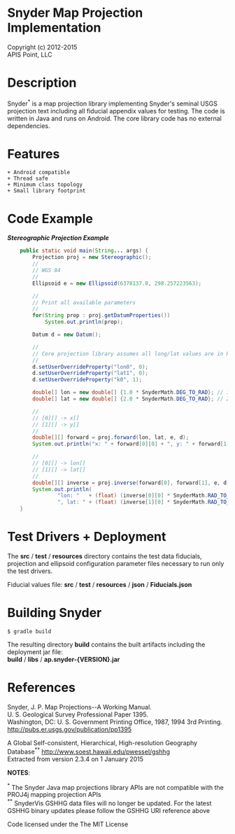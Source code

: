 Snyder Map Projection Implementation
====================================

Copyright (c) 2012-2015<br/>
APIS Point, LLC

Description
===========

Snyder<sup>\*</sup> is a map projection library implementing Snyder's seminal USGS projection
text including all fiducial appendix values for testing.  The code is written in
Java and runs on Android.  The core library code has no external dependencies.

Features
========
    + Android compatible
    + Thread safe
    + Minimum class topology
    + Small library footprint

Code Example
============

***Stereographic Projection Example***
```Java
    public static void main(String... args) {
        Projection proj = new Stereographic();
        //
        // WGS 84
        //
        Ellipsoid e = new Ellipsoid(6378137.0, 298.257223563);

        //
        // Print all available parameters
        //
        for(String prop : proj.getDatumProperties())
            System.out.println(prop);

        Datum d = new Datum();

        //
        // Core projection library assumes all long/lat values are in Radians
        //
        d.setUserOverrideProperty("lon0", 0);
        d.setUserOverrideProperty("lat1", 0);
        d.setUserOverrideProperty("k0", 1);

        double[] lon = new double[] {1.0 * SnyderMath.DEG_TO_RAD}; // 1.0 degree
        double[] lat = new double[] {2.0 * SnyderMath.DEG_TO_RAD}; // 2.0 degree

        //
        // [0][] -> x[]
        // [1][] -> y[]
        //
        double[][] forward = proj.forward(lon, lat, e, d);
        System.out.println("x: " + forward[0][0] + ", y: " + forward[1][0]);

        //
        // [0][] -> lon[]
        // [1][] -> lat[]
        //
        double[][] inverse = proj.inverse(forward[0], forward[1], e, d);
        System.out.println(
                "lon: "   + (float) (inverse[0][0] * SnyderMath.RAD_TO_DEG) +
                ", lat: " + (float) (inverse[1][0] * SnyderMath.RAD_TO_DEG));
    }
```

Test Drivers + Deployment
=========================

The **src** / **test** / **resources** directory contains the test data fiducials,
projection and ellipsoid configuration parameter files necessary to run only the test drivers.

Fiducial values file: **src** / **test** / **resources** / **json** / **Fiducials.json**

Building Snyder
=========================

```
$ gradle build
```

The resulting directory **build** contains the built artifacts including the deployment jar file:<br/>
**build** / **libs** / **ap.snyder-{VERSION}.jar**

References
==========

   Snyder, J. P. Map Projections--A Working Manual.<br/>
   U. S. Geological Survey Professional Paper 1395.<br/>
   Washington, DC: U. S. Government Printing Office, 1987, 1994 3rd Printing.<br/>
   http://pubs.er.usgs.gov/publication/pp1395

   A Global Self-consistent, Hierarchical, High-resolution Geography Database<sup>\*\*</sup>
   http://www.soest.hawaii.edu/pwessel/gshhg<br/>
   Extracted from version 2.3.4 on 1 January 2015

**NOTES**:

<sup> \*</sup> The Snyder Java map projections library APIs are not compatible with the PROJ4j mapping projection APIs<br/>
<sup>\*\*</sup> SnyderVis GSHHG data files will no longer be updated. For the latest GSHHG binary updates please follow the GSHHG URI reference above

Code licensed under the The MIT License
